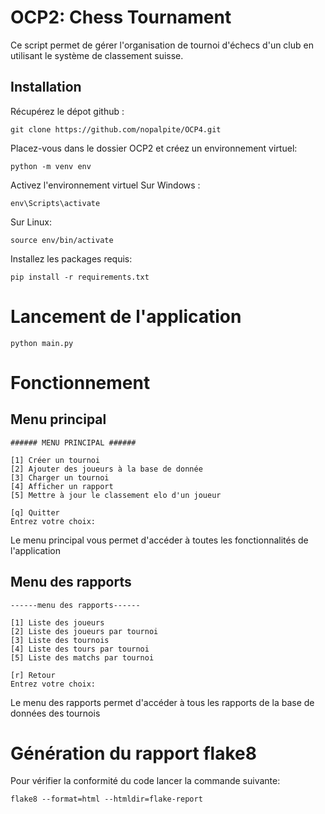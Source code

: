 # OCP2: Chess Tournament  

Ce script permet de gérer l'organisation de tournoi d'échecs d'un club en utilisant le système de classement suisse.

## Installation

Récupérez le dépot github :

```
git clone https://github.com/nopalpite/OCP4.git
```

Placez-vous dans le dossier OCP2 et créez un environnement virtuel:

```
python -m venv env
```
Activez l'environnement virtuel
Sur Windows :
```
env\Scripts\activate
```
Sur Linux:
```
source env/bin/activate
```
Installez les packages requis:
```
pip install -r requirements.txt
```
# Lancement de l'application

```
python main.py
```

# Fonctionnement

## Menu principal
```
###### MENU PRINCIPAL ######

[1] Créer un tournoi
[2] Ajouter des joueurs à la base de donnée
[3] Charger un tournoi
[4] Afficher un rapport
[5] Mettre à jour le classement elo d'un joueur

[q] Quitter
Entrez votre choix: 
```

Le menu principal vous permet d'accéder à toutes les fonctionnalités de l'application

## Menu des rapports

```
------menu des rapports------

[1] Liste des joueurs
[2] Liste des joueurs par tournoi
[3] Liste des tournois
[4] Liste des tours par tournoi
[5] Liste des matchs par tournoi

[r] Retour
Entrez votre choix: 
```
Le menu des rapports permet d'accéder à tous les rapports de la base de données des tournois

# Génération du rapport flake8

Pour vérifier la conformité du code lancer la commande suivante:

``flake8 --format=html --htmldir=flake-report``






